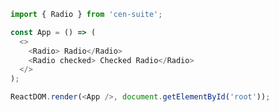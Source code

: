 <!--start-code-->

```js
import { Radio } from 'cen-suite';

const App = () => (
  <>
    <Radio> Radio</Radio>
    <Radio checked> Checked Radio</Radio>
  </>
);

ReactDOM.render(<App />, document.getElementById('root'));
```

<!--end-code-->
